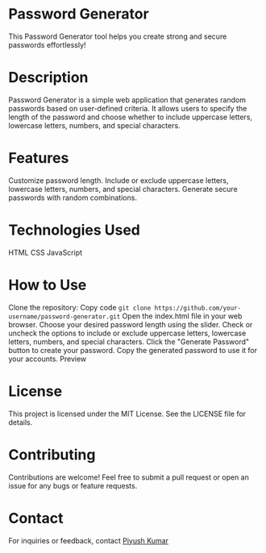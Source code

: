 # Password Generator
This Password Generator tool helps you create strong and secure passwords effortlessly!

# Description
Password Generator is a simple web application that generates random passwords based on user-defined criteria. It allows users to specify the length of the password and choose whether to include uppercase letters, lowercase letters, numbers, and special characters.

# Features
Customize password length.
Include or exclude uppercase letters, lowercase letters, numbers, and special characters.
Generate secure passwords with random combinations.
# Technologies Used
HTML
CSS
JavaScript
# How to Use
Clone the repository:
Copy code
`git clone https://github.com/your-username/password-generator.git`
Open the index.html file in your web browser.
Choose your desired password length using the slider.
Check or uncheck the options to include or exclude uppercase letters, lowercase letters, numbers, and special characters.
Click the "Generate Password" button to create your password.
Copy the generated password to use it for your accounts.
Preview

# License
This project is licensed under the MIT License. See the LICENSE file for details.

# Contributing
Contributions are welcome! Feel free to submit a pull request or open an issue for any bugs or feature requests.

# Contact
For inquiries or feedback, contact [Piyush Kumar](linkedin.com/in/piyush-kumar-8b89311b7)
